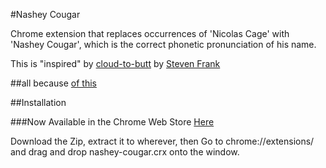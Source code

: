 #Nashey Cougar

Chrome extension that replaces occurrences of 'Nicolas Cage' with 'Nashey Cougar', which is the correct phonetic pronunciation of his name.

This is "inspired" by [cloud-to-butt](https://github.com/panicsteve/cloud-to-butt) by [Steven Frank](https://github.com/panicsteve)

##all because
[of this](https://www.youtube.com/watch?v=kX30tdH0xhs)

##Installation

###Now Available in the Chrome Web Store
[Here](https://chrome.google.com/webstore/detail/nashey-cougar/jjoajpghilppoeackfnbafblijkhocno)

Download the Zip, extract it to wherever, then
Go to chrome://extensions/ and drag and drop nashey-cougar.crx onto the window.

